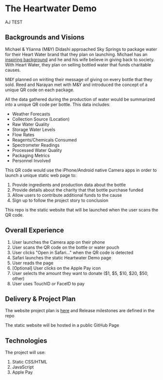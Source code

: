 # The Heartwater Demo

AJ TEST

## Backgrounds and Visions

Michael & Ylianna (M&Y) Didashi approached Sky Springs to package water for their Heart Water brand that they plan on launching. Michael has an [inspiring background](https://en.wikipedia.org/wiki/Michael_Dadashi) and he and his wife believe in giving back to society. With Heart Water, they plan on selling bottled water that funds charitable causes.

M&Y planned on wiriting their message of giving on every bottle that they sold. Reed and Narayan met with M&Y and introduced the concept of a unique QR code on each package.

All the data gathered during the production of water would be summarized into a unique QR code per bottle. This data includes:

* Weather Forecasts
* Collection Source (Location)
* Raw Water Quality
* Storage Water Levels
* Flow Rates
* Reagents/Chemicals Consumed
* Spectrometer Readings
* Processed Water Quality
* Packaging Metrics
* Personnel Involved

This QR code would use the iPhone/Android native Camera apps in order to launch a unique static web page to:

1. Provide ingredients and production data about the bottle
1. Provide details about the charity that that bottle purchase funded
1. Allow users to contribute additional funds to the cause
1. Sign up to follow the project story to conclusion

This repo is the static website that will be launched when the user scans the QR code.

## Overall Experience

1. User launches the Camera app on their phone
1. User scans the QR code on the bottle or water pouch
1. User clicks "Open in Safari..." when the QR code is detected
1. Safari launches the static Heartwater Demo page
1. User reads the page
1. [Optional] User clicks on the Apple Pay icon
1. User selects the amount they want to donate ($1, $5, $10, $20, $50, other)
1. User uses TouchID or FaceID to pay

## Delivery & Project Plan

The website project plan is [here](https://github.com/orgs/traxitt/projects/1) and Release milestones are defined in the repo

The static website will be hosted in a public GitHub Page

## Technologies

The project will use:

1. Static CSS/HTML
1. JavaScript
1. Apple Pay



